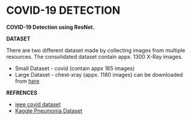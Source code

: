 # COVID-19 DETECTION

**COVID-19 Detection using ResNet.**

**DATASET**

There are two different dataset made by collecting images from multiple resources.
The consolidated dataset contain appx. 1300 X-Ray images.
- Small Dataset - covid (contain appx 165 images)
- Large Dataset - chest-xray (appx. 1180 images) can be downloaded from [here](https://drive.google.com/open?id=1hxYElFxXaygH0p6rNpY2n2_2hIMThUIC)




**REFRENCES**

- [ieee covid dataset](https://github.com/ieee8023/covid-chestxray-dataset)
- [Kaggle Pneumonia Dataset](https://www.kaggle.com/paultimothymooney/chest-xray-pneumonia)
